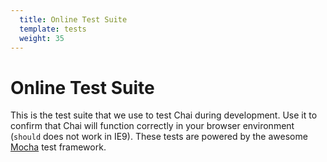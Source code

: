 ```yaml
---
  title: Online Test Suite
  template: tests
  weight: 35
---
```


# Online Test Suite

This is the test suite that we use to test Chai during development. Use it to confirm
that Chai will function correctly in your browser environment (`should` does
not work in IE9). These tests are powered by the awesome [Mocha](http://mochajs.org/)
test framework.
